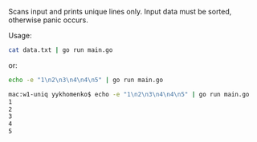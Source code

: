 Scans input and prints unique lines only. Input data must be sorted, otherwise panic occurs. 

Usage:
```bash
cat data.txt | go run main.go
```
or:
```bash
echo -e "1\n2\n3\n4\n4\n5" | go run main.go
```
```bash
mac:w1-uniq yykhomenko$ echo -e "1\n2\n3\n4\n4\n5" | go run main.go 
1
2
3
4
5

```
